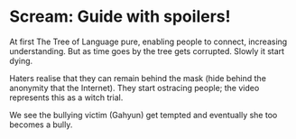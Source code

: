 # Scream: Guide with spoilers!

At first The Tree of Language pure, enabling people to connect, increasing understanding.
But as time goes by the tree gets corrupted. Slowly it start dying.

Haters realise that they can remain behind the mask (hide behind the anonymity that the Internet).
They start ostracing people; the video represents this as a witch trial.

We see the bullying victim (Gahyun) get tempted and eventually she too becomes a bully.
